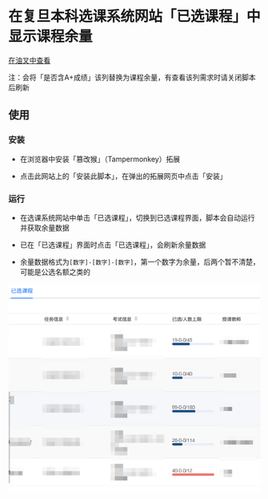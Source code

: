 # 在复旦本科选课系统网站「已选课程」中显示课程余量

[在油叉中查看](https://greasyfork.org/zh-CN/scripts/536108-%E6%98%BE%E7%A4%BA%E8%AF%BE%E7%A8%8B%E4%BD%99%E9%87%8F)

注：会将「是否含A+成绩」该列替换为课程余量，有查看该列需求时请关闭脚本后刷新

## 使用

### 安装

- 在浏览器中安装「篡改猴」（Tampermonkey）拓展

- 点击此网站上的「安装此脚本」，在弹出的拓展网页中点击「安装」

### 运行

- 在选课系统网站中单击「已选课程」，切换到已选课程界面，脚本会自动运行并获取余量数据

- 已在「已选课程」界面时点击「已选课程」，会刷新余量数据

- 余量数据格式为`[数字]-[数字]-[数字]`，第一个数字为余量，后两个暂不清楚，可能是公选名额之类的

![样例图片](example.png)
